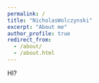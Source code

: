 ```yaml
---
permalink: /
title: "NicholasWolczynski"
excerpt: "About me"
author_profile: true
redirect_from: 
  - /about/
  - /about.html
---
```


HI?

